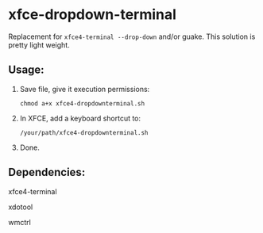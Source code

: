 # xfce-dropdown-terminal
Replacement for `xfce4-terminal --drop-down` and/or guake.  This solution is pretty light weight.

## Usage:
1.  Save file, give it execution permissions:

    `chmod a+x xfce4-dropdownterminal.sh`
2.  In XFCE, add a keyboard shortcut to: 

    `/your/path/xfce4-dropdownterminal.sh`
3.  Done.

## Dependencies:
xfce4-terminal

xdotool

wmctrl
